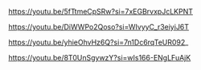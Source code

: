 https://youtu.be/5fTtmeCpSRw?si=7xEGBrvxpJcLKPNT

https://youtu.be/DiWWPo2Qoso?si=WIvyyC_r3eiyiJ6T

https://youtu.be/yhieOhvHz6Q?si=7n1Dc6rqTeUR092_

https://youtu.be/8T0UnSgywzY?si=wIs166-ENgLFuAjK
